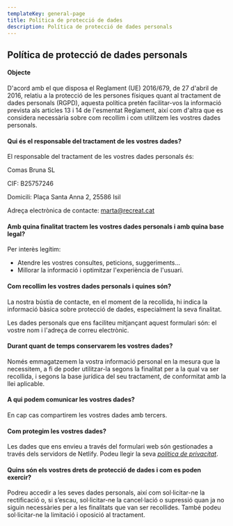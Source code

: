```yaml
---
templateKey: general-page
title: Política de protecció de dades
description: Política de protecció de dades personals
---
```

## Política de protecció de dades personals

#### Objecte

D'acord amb el que disposa el Reglament (UE) 2016/679, de 27 d'abril de 2016, relatiu a la protecció de les persones físiques quant al tractament de dades personals (RGPD), aquesta política pretén facilitar-vos la informació prevista als articles 13 i 14 de l'esmentat Reglament, així com d'altra que es considera necessària sobre com recollim i com utilitzem les vostres dades personals.

#### Qui és el responsable del tractament de les vostres dades?

El responsable del tractament de les vostres dades personals és:

Comas Bruna SL

CIF: B25757246

Domicili: Plaça Santa Anna 2, 25586 Isil

Adreça electrònica de contacte: marta@recreat.cat

#### Amb quina finalitat tractem les vostres dades personals i amb quina base legal?

Per interès legítim:

* Atendre les vostres consultes, peticions, suggeriments...
* Millorar la informació i optimitzar l'experiència de l'usuari.

#### Com recollim les vostres dades personals i quines són?

La nostra bústia de contacte, en el moment de la recollida, hi indica la informació bàsica sobre protecció de dades, especialment la seva finalitat.

Les dades personals que ens faciliteu mitjançant aquest formulari són: el vostre nom i l'adreça de correu electrònic.

#### Durant quant de temps conservarem les vostres dades?

Només emmagatzemem la vostra informació personal en la mesura que la necessitem, a fi de poder utilitzar-la segons la finalitat per a la qual va ser recollida, i segons la base jurídica del seu tractament, de conformitat amb la llei aplicable.

#### A qui podem comunicar les vostres dades?

En cap cas compartirem les vostres dades amb tercers.

#### Com protegim les vostres dades?

Les dades que ens envieu a través del formulari web són gestionades a través dels servidors de Netlify. Podeu llegir la seva *[política de privacitat](https://www.netlify.com/privacy)*.

#### Quins són els vostres drets de protecció de dades i com es poden exercir?

Podreu accedir a les seves dades personals, així com sol·licitar-ne la rectificació o, si s’escau, sol·licitar-ne la cancel·lació o supressió quan ja no siguin necessàries per a les finalitats que van ser recollides. També podeu sol·licitar-ne la limitació i oposició al tractament.